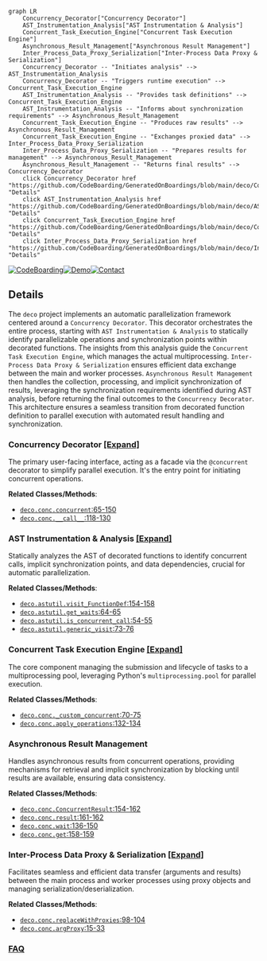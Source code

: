 ```mermaid
graph LR
    Concurrency_Decorator["Concurrency Decorator"]
    AST_Instrumentation_Analysis["AST Instrumentation & Analysis"]
    Concurrent_Task_Execution_Engine["Concurrent Task Execution Engine"]
    Asynchronous_Result_Management["Asynchronous Result Management"]
    Inter_Process_Data_Proxy_Serialization["Inter-Process Data Proxy & Serialization"]
    Concurrency_Decorator -- "Initiates analysis" --> AST_Instrumentation_Analysis
    Concurrency_Decorator -- "Triggers runtime execution" --> Concurrent_Task_Execution_Engine
    AST_Instrumentation_Analysis -- "Provides task definitions" --> Concurrent_Task_Execution_Engine
    AST_Instrumentation_Analysis -- "Informs about synchronization requirements" --> Asynchronous_Result_Management
    Concurrent_Task_Execution_Engine -- "Produces raw results" --> Asynchronous_Result_Management
    Concurrent_Task_Execution_Engine -- "Exchanges proxied data" --> Inter_Process_Data_Proxy_Serialization
    Inter_Process_Data_Proxy_Serialization -- "Prepares results for management" --> Asynchronous_Result_Management
    Asynchronous_Result_Management -- "Returns final results" --> Concurrency_Decorator
    click Concurrency_Decorator href "https://github.com/CodeBoarding/GeneratedOnBoardings/blob/main/deco/Concurrency_Decorator.md" "Details"
    click AST_Instrumentation_Analysis href "https://github.com/CodeBoarding/GeneratedOnBoardings/blob/main/deco/AST_Instrumentation_Analysis.md" "Details"
    click Concurrent_Task_Execution_Engine href "https://github.com/CodeBoarding/GeneratedOnBoardings/blob/main/deco/Concurrent_Task_Execution_Engine.md" "Details"
    click Inter_Process_Data_Proxy_Serialization href "https://github.com/CodeBoarding/GeneratedOnBoardings/blob/main/deco/Inter_Process_Data_Proxy_Serialization.md" "Details"
```

[![CodeBoarding](https://img.shields.io/badge/Generated%20by-CodeBoarding-9cf?style=flat-square)](https://github.com/CodeBoarding/GeneratedOnBoardings)[![Demo](https://img.shields.io/badge/Try%20our-Demo-blue?style=flat-square)](https://www.codeboarding.org/demo)[![Contact](https://img.shields.io/badge/Contact%20us%20-%20contact@codeboarding.org-lightgrey?style=flat-square)](mailto:contact@codeboarding.org)

## Details

The `deco` project implements an automatic parallelization framework centered around a `Concurrency Decorator`. This decorator orchestrates the entire process, starting with `AST Instrumentation & Analysis` to statically identify parallelizable operations and synchronization points within decorated functions. The insights from this analysis guide the `Concurrent Task Execution Engine`, which manages the actual multiprocessing. `Inter-Process Data Proxy & Serialization` ensures efficient data exchange between the main and worker processes. `Asynchronous Result Management` then handles the collection, processing, and implicit synchronization of results, leveraging the synchronization requirements identified during AST analysis, before returning the final outcomes to the `Concurrency Decorator`. This architecture ensures a seamless transition from decorated function definition to parallel execution with automated result handling and synchronization.

### Concurrency Decorator [[Expand]](./Concurrency_Decorator.md)
The primary user-facing interface, acting as a facade via the `@concurrent` decorator to simplify parallel execution. It's the entry point for initiating concurrent operations.


**Related Classes/Methods**:

- <a href="https://github.com/alex-sherman/deco/blob/master/deco/conc.py#L65-L150" target="_blank" rel="noopener noreferrer">`deco.conc.concurrent`:65-150</a>
- <a href="https://github.com/alex-sherman/deco/blob/master/deco/conc.py#L118-L130" target="_blank" rel="noopener noreferrer">`deco.conc.__call__`:118-130</a>


### AST Instrumentation & Analysis [[Expand]](./AST_Instrumentation_Analysis.md)
Statically analyzes the AST of decorated functions to identify concurrent calls, implicit synchronization points, and data dependencies, crucial for automatic parallelization.


**Related Classes/Methods**:

- <a href="https://github.com/alex-sherman/deco/blob/master/deco/astutil.py#L154-L158" target="_blank" rel="noopener noreferrer">`deco.astutil.visit_FunctionDef`:154-158</a>
- <a href="https://github.com/alex-sherman/deco/blob/master/deco/astutil.py#L64-L65" target="_blank" rel="noopener noreferrer">`deco.astutil.get_waits`:64-65</a>
- <a href="https://github.com/alex-sherman/deco/blob/master/deco/astutil.py#L54-L55" target="_blank" rel="noopener noreferrer">`deco.astutil.is_concurrent_call`:54-55</a>
- <a href="https://github.com/alex-sherman/deco/blob/master/deco/astutil.py#L73-L76" target="_blank" rel="noopener noreferrer">`deco.astutil.generic_visit`:73-76</a>


### Concurrent Task Execution Engine [[Expand]](./Concurrent_Task_Execution_Engine.md)
The core component managing the submission and lifecycle of tasks to a multiprocessing pool, leveraging Python's `multiprocessing.pool` for parallel execution.


**Related Classes/Methods**:

- <a href="https://github.com/alex-sherman/deco/blob/master/deco/conc.py#L70-L75" target="_blank" rel="noopener noreferrer">`deco.conc._custom_concurrent`:70-75</a>
- <a href="https://github.com/alex-sherman/deco/blob/master/deco/conc.py#L132-L134" target="_blank" rel="noopener noreferrer">`deco.conc.apply_operations`:132-134</a>


### Asynchronous Result Management
Handles asynchronous results from concurrent operations, providing mechanisms for retrieval and implicit synchronization by blocking until results are available, ensuring data consistency.


**Related Classes/Methods**:

- <a href="https://github.com/alex-sherman/deco/blob/master/deco/conc.py#L154-L162" target="_blank" rel="noopener noreferrer">`deco.conc.ConcurrentResult`:154-162</a>
- <a href="https://github.com/alex-sherman/deco/blob/master/deco/conc.py#L161-L162" target="_blank" rel="noopener noreferrer">`deco.conc.result`:161-162</a>
- <a href="https://github.com/alex-sherman/deco/blob/master/deco/conc.py#L136-L150" target="_blank" rel="noopener noreferrer">`deco.conc.wait`:136-150</a>
- <a href="https://github.com/alex-sherman/deco/blob/master/deco/conc.py#L158-L159" target="_blank" rel="noopener noreferrer">`deco.conc.get`:158-159</a>


### Inter-Process Data Proxy & Serialization [[Expand]](./Inter_Process_Data_Proxy_Serialization.md)
Facilitates seamless and efficient data transfer (arguments and results) between the main process and worker processes using proxy objects and managing serialization/deserialization.


**Related Classes/Methods**:

- <a href="https://github.com/alex-sherman/deco/blob/master/deco/conc.py#L98-L104" target="_blank" rel="noopener noreferrer">`deco.conc.replaceWithProxies`:98-104</a>
- <a href="https://github.com/alex-sherman/deco/blob/master/deco/conc.py#L15-L33" target="_blank" rel="noopener noreferrer">`deco.conc.argProxy`:15-33</a>




### [FAQ](https://github.com/CodeBoarding/GeneratedOnBoardings/tree/main?tab=readme-ov-file#faq)